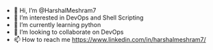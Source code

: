 - 👋 Hi, I’m @HarshalMeshram7
- 👀 I’m interested in DevOps and Shell Scripting
- 🌱 I’m currently learning python
- 💞️ I’m looking to collaborate on DevOps
- 📫 How to reach me https://www.linkedin.com/in/harshalmeshram7/

<!---
HarshalMeshram7/HarshalMeshram7 is a ✨ special ✨ repository because its `README.md` (this file) appears on your GitHub profile.
You can click the Preview link to take a look at your changes.
--->
